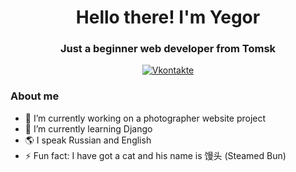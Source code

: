 #
<div id="header" align="center">
    <h1>Hello there! I'm Yegor</h1>
    <h3>Just a beginner web developer from Tomsk</h3>
</div>
<div id="socials" align="center">
    <a href="https://vk.com/m__ega">
        <img src="https://img.shields.io/badge/-Vkontakte-003f5c?style=for-the-badge&logo=Vk" alt="Vkontakte">
    </a>
</div>

### About me
- 🔭 I’m currently working on a photographer website project
- 🌱 I’m currently learning Django
- 🌎 I speak Russian and English
- ⚡ Fun fact: I have got a cat and his name is 馒头 (Steamed Bun)
<!--
**Ollie-00001/Ollie-00001** is a ✨ _special_ ✨ repository because its `README.md` (this file) appears on your GitHub profile.

Here are some ideas to get you started:

- 🔭 I’m currently working on ...
- 🌱 I’m currently learning ...
- 👯 I’m looking to collaborate on ...
- 🤔 I’m looking for help with ...
- 💬 Ask me about ...
- 📫 How to reach me: ...
- 😄 Pronouns: ...
- ⚡ Fun fact: ...
-->
